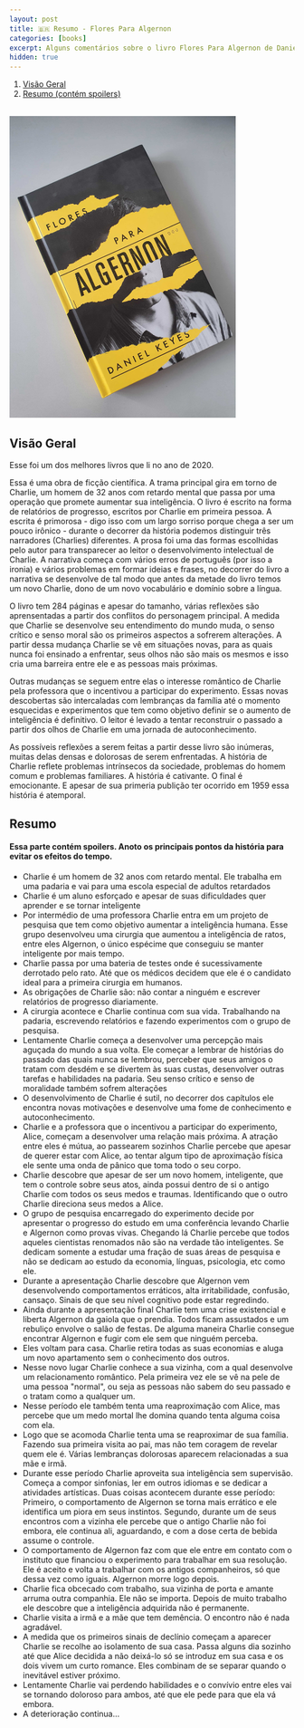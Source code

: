 ```yaml
---
layout: post
title: 🇧🇷 Resumo - Flores Para Algernon
categories: [books]
excerpt: Alguns comentários sobre o livro Flores Para Algernon de Daniel Keyes
hidden: true
---
```


1.  [Visão Geral](#org853b7e9)
2.  [Resumo (contém spoilers)](#orgbf7049c)

<br>
<img src="/images/2020-08-07-flores-para-algernon/20200907_092917-min.jpg" alt="Foto do livro Flores Para Algernon" style="width:400px;"/>

<a id="org853b7e9"></a>

## Visão Geral

Esse foi um dos melhores livros que li no ano de 2020.

Essa é uma obra de ficção científica. A trama principal gira em torno de Charlie, um homem de 32 anos com retardo mental que passa por uma operação que promete aumentar sua inteligência. O livro é escrito na forma de relatórios de progresso, escritos por Charlie em primeira pessoa. A escrita é primorosa - digo isso com um largo sorriso porque chega a ser um pouco irônico - durante o decorrer da história podemos distinguir três narradores (Charlies) diferentes. A prosa foi uma das formas escolhidas pelo autor para transparecer ao leitor o desenvolvimento intelectual de Charlie. A narrativa começa com vários erros de português (por isso a ironia) e vários problemas em formar ideias e frases, no decorrer do livro a narrativa se desenvolve de tal modo que antes da metade do livro temos um novo Charlie, dono de um novo vocabulário e domínio sobre a língua.

O livro tem 284 páginas e apesar do tamanho, várias reflexões são aprensentadas a partir dos conflitos do personagem principal. A medida que Charlie se desenvolve seu entendimento do mundo muda, o senso crítico e senso moral são os primeiros aspectos a sofrerem alterações. A partir dessa mudança Charlie se vê em situações novas, para as quais nunca foi ensinado a enfrentar, seus olhos não são mais os mesmos e isso cria uma barreira entre ele e as pessoas mais próximas.

Outras mudanças se seguem entre elas o interesse romântico de Charlie pela professora que o incentivou a participar do experimento. Essas novas descobertas são intercaladas com lembranças da família até o momento esquecidas e experimentos que tem como objetivo definir se o aumento de inteligência é definitivo. O leitor é levado a tentar reconstruir o passado a partir dos olhos de Charlie em uma jornada de autoconhecimento.

As possíveis reflexões a serem feitas a partir desse livro são inúmeras, muitas delas densas e dolorosas de serem enfrentadas. A história de Charlie reflete problemas intrínsecos da sociedade, problemas do homem comum e problemas familiares. A história é cativante. O final é emocionante. E apesar de sua primeria publição ter ocorrido em 1959 essa história é atemporal.




<a id="orgbf7049c"></a>

## Resumo
#### Essa parte contém spoilers. Anoto os principais pontos da história para evitar os efeitos do tempo.
- Charlie é um homem de 32 anos com retardo mental. Ele trabalha em uma padaria e vai para uma escola especial de adultos retardados
- Charlie é um aluno esforçado e apesar de suas dificuldades quer aprender e se tornar inteligente
- Por intermédio de uma professora Charlie entra em um projeto de pesquisa que tem como objetivo aumentar a inteligência humana. Esse grupo desenvolveu uma cirurgia que aumentou a inteligência de ratos, entre eles Algernon, o único espécime que conseguiu se manter inteligente por mais tempo.
- Charlie passa por uma bateria de testes onde é sucessivamente derrotado pelo rato. Até que os médicos decidem que ele é o candidato ideal para a primeira cirurgia em humanos.
- As obrigações de Charlie são: não contar a ninguém e escrever relatórios de progresso diariamente.
- A cirurgia acontece e Charlie continua com sua vida. Trabalhando na padaria, escrevendo relatórios e fazendo experimentos com o grupo de pesquisa.
- Lentamente Charlie começa a desenvolver uma percepção mais aguçada do mundo a sua volta. Ele começar a lembrar de histórias do passado das quais nunca se lembrou, perceber que seus amigos o tratam com desdém e se divertem às suas custas, desenvolver outras tarefas e habilidades na padaria. Seu senso crítico e senso de moralidade também sofrem alterações
- O desenvolvimento de Charlie é sutil, no decorrer dos capítulos ele encontra novas motivações e desenvolve uma fome de conhecimento e autoconhecimento.
- Charlie e a professora que o incentivou a participar do experimento, Alice, começam a desenvolver uma relação mais próxima. A atração entre eles é mútua, ao passearem sozinhos Charlie percebe que apesar de querer estar com Alice, ao tentar algum tipo de aproximação física ele sente uma onda de pânico que toma todo o seu corpo.
- Charlie descobre que apesar de ser um novo homem, inteligente, que tem o controle sobre seus atos, ainda possui dentro de si o antigo Charlie com todos os seus medos e traumas. Identificando que o outro Charlie direciona seus medos a Alice.
- O grupo de pesquisa encarregado do experimento decide por apresentar o progresso do estudo em uma conferência levando Charlie e Algernon como provas vivas. Chegando lá Charlie percebe que todos aqueles cientistas renomados não são na verdade tão inteligentes. Se dedicam somente a estudar uma fração de suas áreas de pesquisa e não se dedicam ao estudo da economia, línguas, psicologia, etc como ele.
- Durante a apresentação Charlie descobre que Algernon vem desenvolvendo comportamentos erráticos, alta irritabilidade, confusão, cansaço. Sinais de que seu nível cognitivo pode estar regredindo.
- Ainda durante a apresentação final Charlie tem uma crise existencial e liberta Algernon da gaiola que o prendia. Todos ficam assustados e um rebuliço envolve o salão de festas. De alguma maneira Charlie consegue encontrar Algernon e fugir com ele sem que ninguém perceba.
- Eles voltam para casa. Charlie retira todas as suas economias e aluga um novo apartamento sem o conhecimento dos outros.
- Nesse novo lugar Charlie conhece a sua vizinha, com a qual desenvolve um relacionamento romântico. Pela primeira vez ele se vê na pele de uma pessoa "normal", ou seja as pessoas não sabem do seu passado e o tratam como a qualquer um.
- Nesse período ele também tenta uma reaproximação com Alice, mas percebe que um medo mortal lhe domina quando tenta alguma coisa com ela.
- Logo que se acomoda Charlie tenta uma se reaproximar de sua família. Fazendo sua primeira visita ao pai, mas não tem coragem de revelar quem ele é. Várias lembranças dolorosas aparecem relacionadas a sua mãe e irmã.
- Durante esse período Charlie aproveita sua inteligência sem supervisão. Começa a compor sinfonias, ler em outros idiomas e se dedicar a atividades artísticas. Duas coisas acontecem durante esse período: Primeiro, o comportamento de Algernon se torna mais errático e ele identifica um piora em seus instintos. Segundo, durante um de seus encontros com a vizinha ele percebe que o antigo Charlie não foi embora, ele continua ali, aguardando, e com a dose certa de bebida assume o controle.
- O comportamento de Algernon faz com que ele entre em contato com o instituto que financiou o experimento para trabalhar em sua resolução. Ele é aceito e volta a trabalhar com os antigos companheiros, só que dessa vez como iguais. Algernon morre logo depois.
- Charlie fica obcecado com trabalho, sua vizinha de porta e amante arruma outra companhia. Ele não se importa. Depois de muito trabalho ele descobre que a inteligência adquirida não é permanente.
- Charlie visita a irmã e a mãe que tem demência. O encontro não é nada agradável.
- A medida que os primeiros sinais de declínio começam a aparecer Charlie se recolhe ao isolamento de sua casa. Passa alguns dia sozinho até que Alice decidida a não deixá-lo só se introduz em sua casa e os dois vivem um curto romance. Eles combinam de se separar quando o inevitável estiver próximo.
- Lentamente Charlie vai perdendo habilidades e o convívio entre eles vai se tornando doloroso para ambos, até que ele pede para que ela vá embora.
- A deterioração continua...
